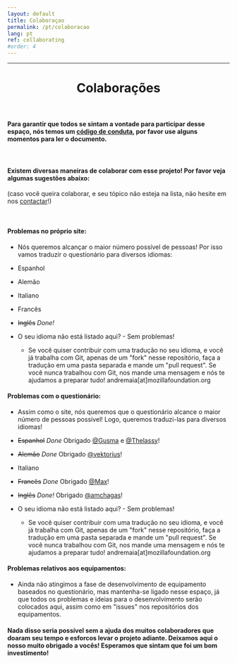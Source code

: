 ```yaml
---
layout: default
title: Colaboraçao
permalink: /pt/colaboracao
lang: pt
ref: collaborating
#order: 4
---
```



---

<center>
  <h1> Colaborações </h1>
</center>

<br>


#### Para garantir que todos se sintam a vontade para participar desse espaço, nós temos um [código de conduta](https://github.com/FOSH-following-demand/map_fosh_demand/blob/master/CODE_OF_CONDUCT.md), por favor use alguns momentos para ler o documento.

<br>


#### Existem diversas maneiras de colaborar com esse projeto! Por favor veja algumas sugestões abaixo:
(caso você queira colaborar, e seu tópico não esteja na lista, não hesite em nos [contactar](andremaia.chagas@gmail.com)!)

<br>

#### Problemas no próprio site:
- Nós queremos alcançar o maior número possível de pessoas! Por isso vamos traduzir o questionário para diversos idiomas:

 - Espanhol
 - Alemão
 - Italiano
 - Francês
 - ~~Inglês~~ *Done!*

 - O seu idioma não está listado aqui? - Sem problemas!
   - Se você quiser contribuir com uma tradução no seu idioma, e você já trabalha com Git, apenas de um "fork" nesse repositório, faça a tradução em uma pasta separada e mande um "pull request". Se você nunca trabalhou com Git, nos mande uma mensagem e nós te ajudamos a preparar tudo! andremaia[at]mozillafoundation.org

#### Problemas com o questionário:
- Assim como o site, nós queremos que o questionário alcance o maior número de pessoas possível! Logo, queremos traduzi-las para diversos idiomas!

 - ~~Espanhol~~ *Done* Obrigado [@Gusma](https://github.com/gusma) e [@Thelassy](https://github.com/Thelassy)!
 - ~~Alemão~~ *Done* Obrigado [@vektorius](https://github.com/vektorious)!
 - Italiano
 - ~~Francês~~ *Done* Obrigado [@Max](https://github.com/maxzimmer)!
 - ~~Inglês~~ *Done!* Obrigado [@amchagas](https://github.com/amchagas)!


 - O seu idioma não está listado aqui? - Sem problemas!
   - Se você quiser contribuir com uma tradução no seu idioma, e você já trabalha com Git, apenas de um "fork" nesse repositório, faça a tradução em uma pasta separada e mande um "pull request". Se você nunca trabalhou com Git, nos mande uma mensagem e nós te ajudamos a preparar tudo! andremaia[at]mozillafoundation.org

#### Problemas relativos aos equipamentos:
- Ainda não atingimos a fase de desenvolvimento de equipamento baseados no questionário, mas mantenha-se ligado nesse espaço, já que todos os problemas e ideias para o desenvolvimento serão colocados aqui, assim como em "issues" nos repositórios dos equipamentos.

#### Nada disso seria possível sem a ajuda dos muitos colaboradores que doaram seu tempo e esforcos levar o projeto adiante. Deixamos aqui o nosso muito obrigado a vocês! Esperamos que sintam que foi um bom investimento!

